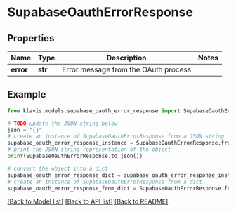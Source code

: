 # SupabaseOauthErrorResponse


## Properties

Name | Type | Description | Notes
------------ | ------------- | ------------- | -------------
**error** | **str** | Error message from the OAuth process | 

## Example

```python
from klavis.models.supabase_oauth_error_response import SupabaseOauthErrorResponse

# TODO update the JSON string below
json = "{}"
# create an instance of SupabaseOauthErrorResponse from a JSON string
supabase_oauth_error_response_instance = SupabaseOauthErrorResponse.from_json(json)
# print the JSON string representation of the object
print(SupabaseOauthErrorResponse.to_json())

# convert the object into a dict
supabase_oauth_error_response_dict = supabase_oauth_error_response_instance.to_dict()
# create an instance of SupabaseOauthErrorResponse from a dict
supabase_oauth_error_response_from_dict = SupabaseOauthErrorResponse.from_dict(supabase_oauth_error_response_dict)
```
[[Back to Model list]](../README.md#documentation-for-models) [[Back to API list]](../README.md#documentation-for-api-endpoints) [[Back to README]](../README.md)


